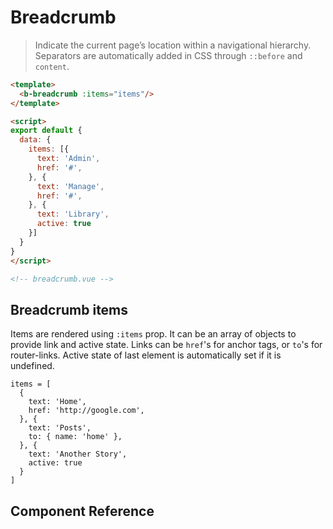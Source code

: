 # Breadcrumb

> Indicate the current page’s location within a navigational hierarchy.
  Separators are automatically added in CSS through <code>::before</code> and <code>content</code>.

```html
<template>
  <b-breadcrumb :items="items"/>
</template>

<script>
export default {
  data: {
    items: [{
      text: 'Admin',
      href: '#',
    }, {
      text: 'Manage',
      href: '#',
    }, {
      text: 'Library',
      active: true
    }]
  }
}
</script>

<!-- breadcrumb.vue -->
```

## Breadcrumb items
Items are rendered using `:items` prop.
It can be an array of objects to provide link and active state.
Links can be `href`'s for anchor tags, or `to`'s for router-links.
Active state of last element is automatically set if it is undefined.

```
items = [
  {
    text: 'Home',
    href: 'http://google.com',
  }, {
    text: 'Posts',
    to: { name: 'home' },
  }, {
    text: 'Another Story',
    active: true
  }
]
```

## Component Reference
